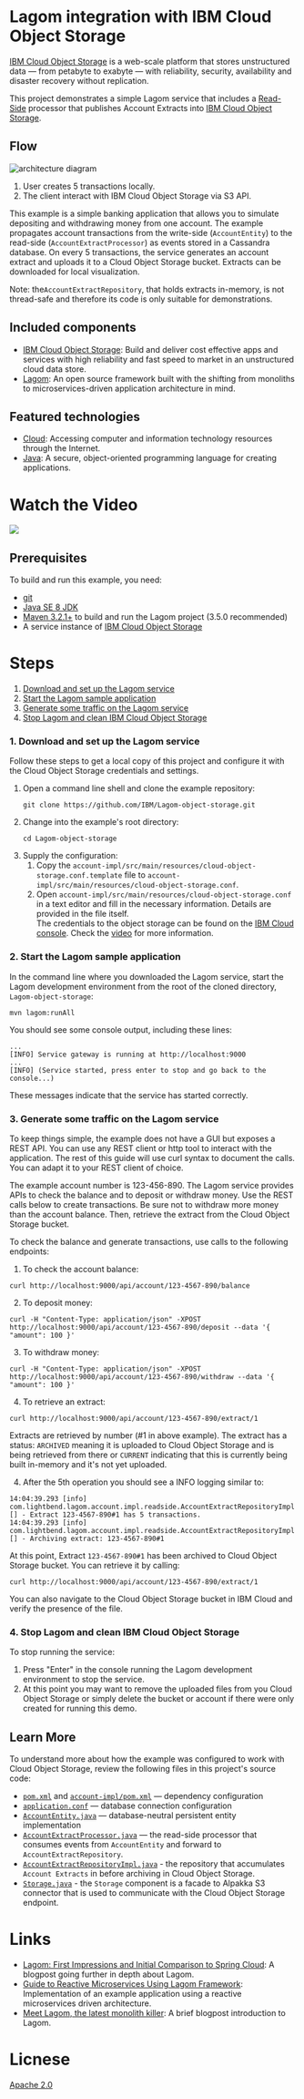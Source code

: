 # Lagom integration with IBM Cloud Object Storage

[IBM Cloud Object Storage](https://control.bluemix.net/storage/objectstorage) is a web-scale platform that stores unstructured data — from petabyte to exabyte — with reliability, security, availability and disaster recovery without replication.

This project demonstrates a simple Lagom service that includes a [Read-Side](https://www.lagomframework.com/documentation/current/java/ReadSide.html) processor that publishes Account Extracts into [IBM Cloud Object Storage](https://control.bluemix.net/storage/objectstorage).


## Flow
![architecture diagram](architecture.png)
1. User creates 5 transactions locally.
2. The client interact with IBM Cloud Object Storage via S3 API.

This example is a simple banking application that allows you to simulate depositing and withdrawing money from one account. The example propagates account transactions from the write-side (`AccountEntity`) to the read-side (`AccountExtractProcessor`) as events stored in a Cassandra database. On every 5 transactions, the service generates an account extract and uploads it to a Cloud Object Storage bucket. Extracts can be downloaded for local visualization.

Note: the`AccountExtractRepository`, that holds extracts in-memory, is not thread-safe and therefore its code is only suitable for demonstrations.

## Included components

* [IBM Cloud Object Storage](https://control.bluemix.net/storage/objectstorage): Build and deliver cost effective apps and services with high reliability and fast speed to market in an unstructured cloud data store.
* [Lagom](https://www.lagomframework.com/): An open source framework built with the shifting from monoliths to microservices-driven application architecture in mind.

## Featured technologies

* [Cloud](https://www.ibm.com/developerworks/learn/cloud/): Accessing computer and information technology resources through the Internet.
* [Java](https://java.com/): A secure, object-oriented programming language for creating applications.

# Watch the Video
[![](http://img.youtube.com/vi/enOFlo4JD6M/0.jpg)](https://www.youtube.com/watch?v=enOFlo4JD6M)

## Prerequisites

To build and run this example, you need:

- [git](https://git-scm.com/)
- [Java SE 8 JDK](http://www.oracle.com/technetwork/java/javase/overview/index.html)
- [Maven 3.2.1+](https://maven.apache.org/) to build and run the Lagom project (3.5.0 recommended)
- A service instance of [IBM Cloud Object Storage](https://console.bluemix.net/catalog/services/cloud-object-storage)    

# Steps

1.  [Download and set up the Lagom service](#1-download-and-set-up-the-lagom-service)
2.  [Start the Lagom sample application](#2-start-the-lagom-sample-application)
3.  [Generate some traffic on the Lagom service](#3-generate-some-traffic-on-the-lagom-service)
4.  [Stop Lagom and clean IBM Cloud Object Storage](#4-stop-lagom-and-clean-ibm-cloud-object-storage)


### 1. Download and set up the Lagom service

Follow these steps to get a local copy of this project and configure it with the Cloud Object Storage credentials and settings.

1.  Open a command line shell and clone the example repository:
    ```
    git clone https://github.com/IBM/Lagom-object-storage.git
    ```
2.  Change into the example's root directory:
    ```
    cd Lagom-object-storage
    ```
3.  Supply the configuration:
    1. Copy the `account-impl/src/main/resources/cloud-object-storage.conf.template` file to `account-impl/src/main/resources/cloud-object-storage.conf`.
    2. Open `account-impl/src/main/resources/cloud-object-storage.conf` in a text editor and fill in the necessary information. Details are provided in the file itself.   
    The credentials to the object storage can be found on the [IBM Cloud console](https://control.bluemix.net/storage/objectstorage).  Check the [video](#video) for more information. 

### 2. Start the Lagom sample application

In the command line where you downloaded the Lagom service, start the Lagom development environment from the root of the cloned directory, `Lagom-object-storage`:

```
mvn lagom:runAll
```

You should see some console output, including these lines:

```
...
[INFO] Service gateway is running at http://localhost:9000
...
[INFO] (Service started, press enter to stop and go back to the console...)
```

These messages indicate that the service has started correctly.


### 3. Generate some traffic on the Lagom service

To keep things simple, the example does not have a GUI but exposes a REST API. You can use any REST client or http tool to interact with the application. The rest of this guide will use curl syntax to document the calls. You can adapt it to your REST client of choice.

The example account number is 123-456-890. The Lagom service provides APIs to check the balance and to deposit or withdraw money. Use the REST calls below to create transactions. Be sure not to withdraw more money than the account balance. Then, retrieve the extract from the Cloud Object Storage bucket.

To check the balance and generate transactions, use calls to the following endpoints:

1. To check the account balance:
```
curl http://localhost:9000/api/account/123-4567-890/balance
```
2.  To deposit money:
```
curl -H "Content-Type: application/json" -XPOST http://localhost:9000/api/account/123-4567-890/deposit --data '{ "amount": 100 }'
```
3. To withdraw money:
```
curl -H "Content-Type: application/json" -XPOST http://localhost:9000/api/account/123-4567-890/withdraw --data '{ "amount": 100 }'
```
4. To retrieve an extract:
```
curl http://localhost:9000/api/account/123-4567-890/extract/1
```
Extracts are retrieved by number (#1 in above example). The extract has a status: `ARCHIVED` meaning it is uploaded to Cloud Object Storage and is being retrieved from there or `CURRENT` indicating that this is currently being built in-memory and it's not yet uploaded.

4. After the 5th operation you should see a INFO logging similar to:
```
14:04:39.293 [info] com.lightbend.lagom.account.impl.readside.AccountExtractRepositoryImpl [] - Extract 123-4567-890#1 has 5 transactions.
14:04:39.293 [info] com.lightbend.lagom.account.impl.readside.AccountExtractRepositoryImpl [] - Archiving extract: 123-4567-890#1
```
At this point, Extract `123-4567-890#1` has been archived to Cloud Object Storage bucket. You can retrieve it by calling:
```
curl http://localhost:9000/api/account/123-4567-890/extract/1
```
You can also navigate to the Cloud Object Storage bucket in IBM Cloud and verify the presence of the file.

### 4. Stop Lagom and clean IBM Cloud Object Storage

To stop running the service:

1.  Press "Enter" in the console running the Lagom development environment to stop the service.
2.  At this point you may want to remove the uploaded files from you Cloud Object Storage or simply delete the bucket or account if there were only created for running this demo.

## Learn More

To understand more about how the example was configured to work with Cloud Object Storage, review the following files in this project's source code:

- [`pom.xml`](pom.xml) and [`account-impl/pom.xml`](account-impl/pom.xml) — dependency configuration
- [`application.conf`](account-impl/src/main/resources/application.conf) — database connection configuration
- [`AccountEntity.java`](account-impl/src/main/java/com/lightbend/lagom/account/impl/AccountEntity.java) — database-neutral persistent entity implementation
- [`AccountExtractProcessor.java`](account-impl/src/main/java/com/lightbend/lagom/account/impl/readside/AccountExtractProcessor.java) — the read-side processor that consumes events from `AccountEntity` and forward to `AccountExtractRepository`.
- [`AccountExtractRepositoryImpl.java`](account-impl/src/main/java/com/lightbend/lagom/account/impl/readside/AccountExtractRepositoryImpl.java) - the repository that accumulates `Account Extracts` in before archiving in Cloud Object Storage.
- [`Storage.java`](account-impl/src/main/java/com/lightbend/lagom/account/impl/readside/Storage.java) - the `Storage` component is a facade to Alpakka S3 connector that is used to communicate with the Cloud Object Storage endpoint.

# Links
* [Lagom: First Impressions and Initial Comparison to Spring Cloud](https://ordina-jworks.github.io/microservices/2016/04/22/Lagom-First-Impressions-and-Initial-Comparison-to-Spring-Cloud.html): A blogpost going further in depth about Lagom.
* [Guide to Reactive Microservices Using Lagom Framework](http://www.baeldung.com/lagom-reactive-microservices): Implementation of an example application using a reactive microservices driven architecture.
* [Meet Lagom, the latest monolith killer](https://jeroenbellen.com/meet-lagom-the-latest-monolith-killer/): A brief blogpost introduction to Lagom.

# Licnese
[Apache 2.0](LICENSE)
